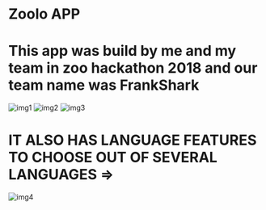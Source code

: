 # Zoolo APP


# This app was build by me and my team in zoo hackathon 2018 and our team name was FrankShark

![img1](https://github.com/Ishaan28malik/zoolo/blob/master/IMG-20180926-WA0002.jpg)
![img2](https://github.com/Ishaan28malik/zoolo/blob/master/IMG-20180926-WA0004.jpg)
![img3](https://github.com/Ishaan28malik/zoolo/blob/master/IMG-20180926-WA0006.jpg)



# IT ALSO HAS LANGUAGE FEATURES TO CHOOSE OUT OF SEVERAL LANGUAGES =>



![img4](https://github.com/Ishaan28malik/zoolo/blob/master/IMG-20180926-WA0009.jpg)
